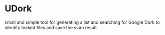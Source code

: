 # UDork
small and simple tool for generating a list and searching for Google Dork to identify leaked files and save the scan result
